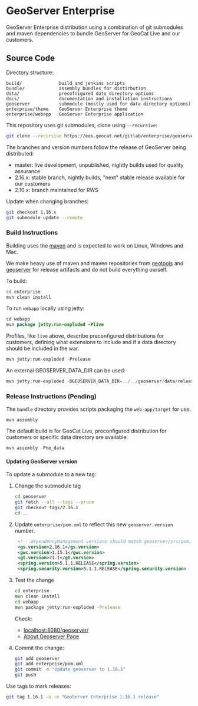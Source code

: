 # GeoServer Enterprise

GeoServer Enterprise distribution using a combination of git submodules and maven dependencies to bundle GeoServer for GeoCat Live and our customers.

## Source Code

Directory structure:

```
build/              build and jenkins scripts
bundle/             assembly bundles for distirbution
data/               precofnigured data directory options
docs/               documentation and installation instructions
geoserver           submodule (mostly used for data directory options)
enterprise/theme    GeoServer Enterprise theme
enterprise/webapp   GeoServer Enterprise application
```

This repository uses git submodules, clone using ``--recursive``:

```bash
git clone --recursive https://eos.geocat.net/gitlab/enterprise/geoserver-enterprise.git
```

The branches and version numbers follow the release of GeoServer being distributed:

* master: live development, unpublished, nightly builds used for quality assurance
* 2.16.x: stable branch, nightly builds, "next" stable release available for our customers
* 2.10.x: branch maintained for RWS

Update when changing branches:

```bash
git checkout 1.16.x
git submodule update --remote
```

### Build Instructions

Building uses the [maven](https://maven.apache.org) and is expected to work on Linux, Windows and Mac.

We make heavy use of maven and maven repositories from [geotools](https://download.osgeo.org/webdav/geotools/) and [geoserver](https://repo.boundlessgeo.com/release/) for release artifacts and do not build everything ourself. 

To build:

```bash
cd enterprise
mvn clean install 
```

To run `webapp` locally using jetty:
```java
cd webapp
mvn package jetty:run-exploded -Plive
```

Profiles, like `live` above, describe preconfigured distributions for customers, defining what extensions to include and if a data directory should be included in the war.

```java
mvn jetty:run-exploded -Prelease
```

An external GEOSERVER_DATA_DIR can be used:

```java
mvn jetty:run-exploded -DGEOSERVER_DATA_DIR=../../geoserver/data/release
```

### Release Instructions (Pending)

The ``bundle`` directory provides scripts packaging the `web-app/target` for use.

```
mvn assembly
```

The default build is for GeoCat Live, preconfigured distribution for customers or specific data directory are available:

```java
mvn assembly -Pne_data
```

#### Updating GeoServer version

To update a submodule to a new tag:

1. Change the submodule tag

   ```bash
   cd geoserver
   git fetch --all --tags --prune
   git checkout tags/2.16.1
   cd ..
   ```

2. Update `enterprise/pom.xml` to reflect this new `geoserver.version` number.
   
   ```xml
    <!-- dependencyManagement versions should match geoserver/src/pom.xml -->
    <gs.version>2.16.1</gs.version>
    <gwc.version>1.15.1</gwc.version>
    <gt.version>21.1</gt.version>
    <spring.version>5.1.1.RELEASE</spring.version>
    <spring.security.version>5.1.1.RELEASE</spring.security.version>
   ```

3. Test the change
   
   ```bash
   cd enterprise
   mvn clean install
   cd webapp
   mvn package jetty:run-exploded -Prelease
   ```
   
   Check:
   
   * [localhost:8080/geoserver/](http://localhost:8080/geoserver/)
   * [About Geoserver Page]( http://localhost:8080/geoserver/web/wicket/bookmarkable/org.geoserver.web.AboutGeoServerPage)
   
   
4. Commit the change:

   ```bash
   git add geoserver
   git add enterprise/pom.xml
   git commit -m "Update geoserver to 1.16.1"
   git push
   ```

Use tags to mark releases:

```bash
git tag 1.16.1 -a -m "GeoServer Enterprise 1.16.1 release"
```